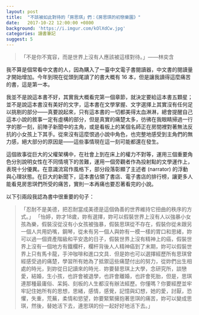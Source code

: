 ```yaml
---
layout: post
title:  "不該被如此對待的「房思琪」們：《房思琪的初戀樂園》"
date:   2017-10-22 12:00:00 +0800
background: 'https://i.imgur.com/kOlXdCw.jpg'
categories: 讀書筆記
suggest: 5
---
```


> 「不是你不寬容，而是世界上沒有人應該被這樣對待。」——林奕含

我不算是個常看中文書的人，因為購入了一臺中文電子書閱讀器，中文書的閱讀量才開始增加。今年到現在從頭到尾讀了的書大概有 16 本，但是讓我讀得這麼痛苦的書，這是第一本。

我並不是說這本書不好，其實我大概看完第一個章節，就決定要給這本書五顆星；並不是說這本書沒有美好的文字，這本書在文學掌握、文字選擇上其實沒有任何足以挑剔的部分——真要說起來，只有這本書的一切都美得太血淋淋，總會提醒自己這本小說的敘事一定有虛構的部分，但是真實的痛楚太多，彷彿在我眼睛掃過一行字的那一刻，前陣子新聞中的主角，或是看板上的某個名師正在房間裡對著無法反抗的小女孩上下其手。從來沒有這麼恨過小說中角色，也完整地感受到主角們的無力感，絕大部分的原因是——這些事情現在這一刻可能都還在發生。

這個故事從巨大的父權架構中，在社會上到在床上的權力不對等，運用三個重要角色分別說明女性在不同情境下的苦難，運用一個旁觀者作為投射點的文學運作上，表現十分優異。在意識流寫作風格下，部分段落彰顯了主述者 (narrator) 的浮動與心理狀態。在巨大的新聞下，這本書佔領了書店、電子書店的排行榜，讓更多人能看見房思琪們所受的痛苦，實則一本再痛也要忍著看完的小說。

以下引兩段我認為書中很重要的句子：

> 「忍耐不是美德，把忍耐當成美德是這個偽善的世界維持它扭曲的秩序的方式。」
> 「怡婷，妳才18歲，妳有選擇，妳可以假裝世界上沒有人以強暴小女孩為樂，假裝沒從沒有小女孩被強暴，假裝思琪從不存在，假裝你從未跟另一個人共用奶嘴，鋼琴，從未有另一個人與妳有一模一樣的胃口和思緒，妳可以過一個資產階級和平安逸的日子，假裝世界上沒有精神上的癌，假裝世界上沒有一個地方有鐵欄杆，欄杆背後人人精神癌到了末期，妳可以假裝世界上只有馬卡龍，手沖咖啡和進口文具．但是妳也可以選擇經歷所有思琪曾經感受過的痛楚，學習所有她為了抵禦這些痛楚付出的努力，從妳們出生相處的時光，到妳從日記讀來的時光．妳要替思琪上大學，念研究所，談戀愛，結婚，生小孩，也許會被退學，也許會離婚，也許會死胎，但是，思琪連那種最庸俗、呆鈍、刻板的人生都沒有辦法經歷。你懂嗎？你要經歷並牢牢記住她所有的思想，思緒，感情，感覺，記憶與幻想，她的愛，討厭，恐懼，失重，荒蕪，柔情和慾望，妳要緊緊擁抱著思琪的痛苦，妳可以變成思琪，然後，替她活下去，連思琪的份一起好好地活下去。」
